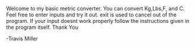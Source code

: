 Welcome to my basic metric converter. You can convert Kg,Lbs,F, and C. Feel free to enter inputs and try it out. exit is used to cancel out of the program. 
If your input doesnt work properly follow the instructions given in the program itself. Thank You

-Travis Miller
